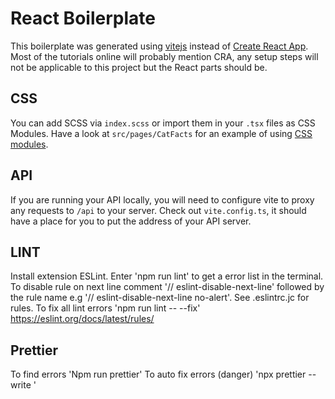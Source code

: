 # React Boilerplate

This boilerplate was generated using [vitejs](https://vitejs.dev/) instead of [Create React App](https://create-react-app.dev/). Most of the tutorials online will probably mention CRA, any setup steps will not be applicable to this project but the React parts should be.

## CSS

You can add SCSS via `index.scss` or import them in your `.tsx` files as CSS Modules. Have a look at `src/pages/CatFacts` for an example of using [CSS modules](https://css-tricks.com/css-modules-part-1-need/).

## API

If you are running your API locally, you will need to configure vite to proxy any requests to `/api` to your server. Check out `vite.config.ts`, it should have a place for you to put the address of your API server.

## LINT

Install extension ESLint. Enter 'npm run lint' to get a error list in the terminal.
To disable rule on next line comment '// eslint-disable-next-line' followed by the rule name e.g '// eslint-disable-next-line no-alert'.
See .eslintrc.jc for rules.
To fix all lint errors 'npm run lint -- --fix'
https://eslint.org/docs/latest/rules/

## Prettier

To find errors 'Npm run prettier'
To auto fix errors (danger) 'npx prettier --write <file>'
